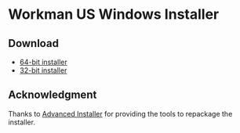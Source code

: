 # Workman US Windows Installer

## Download

* [64-bit installer](wm-us_amd64.msi)
* [32-bit installer](wm-us_i386.msi)

## Acknowledgment

Thanks to [Advanced Installer](https://www.advancedinstaller.com/) for providing the tools to repackage the installer.
